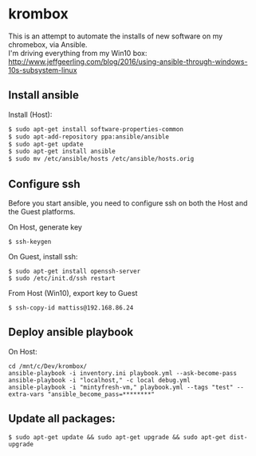 # krombox

This is an attempt to automate the installs of new software on my chromebox, via Ansible.  
I'm driving everything from my Win10 box:  
http://www.jeffgeerling.com/blog/2016/using-ansible-through-windows-10s-subsystem-linux

## Install ansible
Install (Host):
```bash
$ sudo apt-get install software-properties-common
$ sudo apt-add-repository ppa:ansible/ansible
$ sudo apt-get update
$ sudo apt-get install ansible
$ sudo mv /etc/ansible/hosts /etc/ansible/hosts.orig
```
## Configure ssh
Before you start ansible, you need to configure ssh on both the Host and the Guest platforms.

On Host, generate key
```
$ ssh-keygen
```

On Guest, install ssh:
```
$ sudo apt-get install openssh-server
$ sudo /etc/init.d/ssh restart
```
From Host (Win10), export key to Guest
```
$ ssh-copy-id mattiss@192.168.86.24
```
## Deploy ansible playbook
On Host:
```
cd /mnt/c/Dev/krombox/
ansible-playbook -i inventory.ini playbook.yml --ask-become-pass
ansible-playbook -i "localhost," -c local debug.yml
ansible-playbook -i "mintyfresh-vm," playbook.yml --tags "test" --extra-vars "ansible_become_pass=********" 
```

## Update all packages:
```
$ sudo apt-get update && sudo apt-get upgrade && sudo apt-get dist-upgrade
```